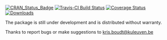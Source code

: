 [![CRAN_Status_Badge](http://www.r-pkg.org/badges/version/highfrequency)](https://cran.r-project.org/package=highfrequency) 
[![Travis-CI Build Status](https://travis-ci.org/onnokleen/highfrequency.svg?branch=master)](https://travis-ci.org/onnokleen/highfrequency)
[![Coverage Status](https://img.shields.io/coveralls/onnokleen/highfrequency.svg)](https://coveralls.io/r/onnokleen/highfrequency?branch=master)
[![Downloads](https://cranlogs.r-pkg.org/badges/highfrequency)](https://cranlogs.r-pkg.org/badges/highfrequency)

The package is still under development and is distributed without warranty.

Thanks to report bugs or make suggestions to <kris.boudt@kuleuven.be>


